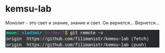 # kemsu-lab
Монолит - это свет и знание, знание и свет.
Он вернется... Вернется...

![Alt Text](https://github.com/filimanistr/kemsu-lab/blob/master/prove.png)
